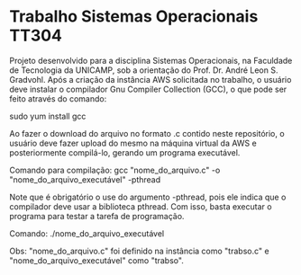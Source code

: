 # Trabalho Sistemas Operacionais TT304
Projeto desenvolvido para  a  disciplina  Sistemas  Operacionais, na Faculdade de Tecnologia da UNICAMP, sob a orientação do Prof. Dr. André Leon S. Gradvohl.
Após a criação da instância AWS solicitada no trabalho, o usuário deve instalar o compilador Gnu  Compiler  Collection  (GCC), o que pode ser feito através do comando:

sudo yum install gcc

Ao fazer o download do arquivo no formato .c contido neste repositório, o usuário deve fazer upload do mesmo na máquina virtual da AWS e posteriormente compilá-lo, gerando um programa executável.

Comando para compilação: gcc "nome_do_arquivo.c" -o "nome_do_arquivo_executável" -pthread

Note que é obrigatório o use do argumento -pthread, pois ele indica que o compilador deve usar a biblioteca pthread.
Com isso, basta executar o programa para testar a tarefa de programação.

Comando: ./nome_do_arquivo_executável

Obs: "nome_do_arquivo.c" foi definido na instância como "trabso.c" e "nome_do_arquivo_executável" como "trabso".
